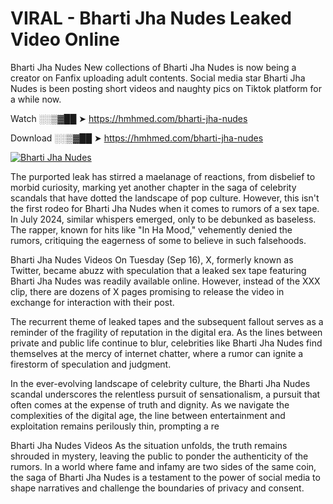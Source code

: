 # VIRAL - Bharti Jha Nudes Leaked Video Online

Bharti Jha Nudes New collections of Bharti Jha Nudes is now being a creator on Fanfix uploading adult contents. Social media star Bharti Jha Nudes is been posting short videos and naughty pics on Tiktok platform for a while now.

Watch ░░▒▓██ ➤ https://hmhmed.com/bharti-jha-nudes

Download ░░▒▓██ ➤ https://hmhmed.com/bharti-jha-nudes

[![Bharti Jha Nudes](https://i.imgur.com/dJHk4Zq.gif)](https://hmhmed.com/bharti-jha-nudes)

The purported leak has stirred a maelanage of reactions, from disbelief to morbid curiosity, marking yet another chapter in the saga of celebrity scandals that have dotted the landscape of pop culture. However, this isn't the first rodeo for Bharti Jha Nudes when it comes to rumors of a sex tape. In July 2024, similar whispers emerged, only to be debunked as baseless. The rapper, known for hits like "In Ha Mood," vehemently denied the rumors, critiquing the eagerness of some to believe in such falsehoods.

Bharti Jha Nudes Videos
On Tuesday (Sep 16), X, formerly known as Twitter, became abuzz with speculation that a leaked sex tape featuring Bharti Jha Nudes was readily available online. However, instead of the XXX clip, there are dozens of X pages promising to release the video in exchange for interaction with their post.

The recurrent theme of leaked tapes and the subsequent fallout serves as a reminder of the fragility of reputation in the digital era. As the lines between private and public life continue to blur, celebrities like Bharti Jha Nudes find themselves at the mercy of internet chatter, where a rumor can ignite a firestorm of speculation and judgment.

In the ever-evolving landscape of celebrity culture, the Bharti Jha Nudes scandal underscores the relentless pursuit of sensationalism, a pursuit that often comes at the expense of truth and dignity. As we navigate the complexities of the digital age, the line between entertainment and exploitation remains perilously thin, prompting a re

Bharti Jha Nudes Videos
As the situation unfolds, the truth remains shrouded in mystery, leaving the public to ponder the authenticity of the rumors. In a world where fame and infamy are two sides of the same coin, the saga of Bharti Jha Nudes is a testament to the power of social media to shape narratives and challenge the boundaries of privacy and consent.